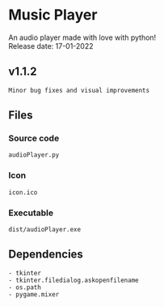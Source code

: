 # Music Player
An audio player made with love with python!  
Release date: 17-01-2022

## v1.1.2
    Minor bug fixes and visual improvements

## Files
### Source code
    audioPlayer.py
### Icon
    icon.ico
### Executable
    dist/audioPlayer.exe

## Dependencies
    - tkinter
    - tkinter.filedialog.askopenfilename
    - os.path
    - pygame.mixer